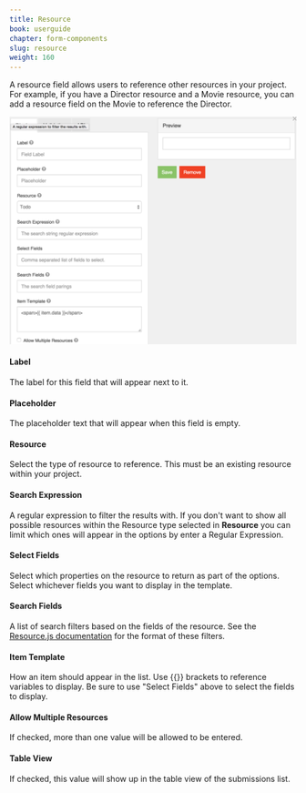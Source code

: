 ```yaml
---
title: Resource
book: userguide
chapter: form-components
slug: resource
weight: 160
---
```

<p>A resource field allows users to reference other resources in your project. For example, if you have a Director resource and a Movie resource, you can add a resource field on the Movie to reference the Director.</p>
<img src="/assets/img/resource-display.png">
<h4>Label</h4>
<p>The label for this field that will appear next to it.</p>
<h4>Placeholder</h4>
<p>The placeholder text that will appear when this field is empty.</p>
<h4>Resource</h4>
<p>Select the type of resource to reference. This must be an existing resource within your project.</p>
<h4>Search Expression</h4>
<p>A regular expression to filter the results with. If you don't want to show all possible resources within the Resource type selected in <strong>Resource</strong> you can limit which ones will appear in the options by enter a Regular Expression.</p>
<h4>Select Fields</h4>
<p>Select which properties on the resource to return as part of the options. Select whichever fields you want to display in the template.</p>
<h4>Search Fields</h4>
<p>A list of search filters based on the fields of the resource. See the <a href="https://github.com/travist/resourcejs#filtering-the-results" target="_blank">Resource.js documentation</a> for the format of these filters.</p>
<h4>Item Template</h4>
<p>How an item should appear in the list. Use {{}} brackets to reference variables to display. Be sure to use "Select Fields" above to select the fields to display.</p>
<h4>Allow Multiple Resources</h4>
<p>If checked, more than one value will be allowed to be entered.</p>
<h4>Table View</h4>
<p>If checked, this value will show up in the table view of the submissions list.</p>

